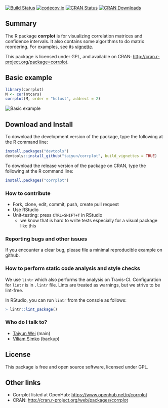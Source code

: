 [![Build Status](https://travis-ci.org/taiyun/corrplot.svg)](https://travis-ci.org/taiyun/corrplot)
[![codecov.io](https://codecov.io/github/taiyun/corrplot/coverage.svg?branch=master)](https://codecov.io/github/taiyun/corrplot?branch=master)
[![CRAN Status](http://www.r-pkg.org/badges/version/corrplot)](http://cran.r-project.org/package=corrplot)
[![CRAN Downloads](http://cranlogs.r-pkg.org/badges/corrplot)](http://www.r-pkg.org/pkg/corrplot)

## Summary
The R package **corrplot** is for visualizing correlation matrices and
confidence intervals. It also contains some algorithms to do matrix
reordering. For examples, see its
[vignette](http://cran.r-project.org/web/packages/corrplot/vignettes/corrplot-intro.html).

This package is licensed under GPL, and available on CRAN:
<http://cran.r-project.org/package=corrplot>.

## Basic example
```r
library(corrplot)
M <- cor(mtcars)
corrplot(M, order = "hclust", addrect = 2)
```
![Basic example](http://cos.name/wp-content/uploads/2016/04/example-corrplot.png)

## Download and Install
To download the development version of the package, type the following at the R command line:
```r
install.packages("devtools")
devtools::install_github("taiyun/corrplot", build_vignettes = TRUE)
```

To download the release version of the package on CRAN, type the following at the R command line:
```r
install.packages("corrplot")
```

### How to contribute
- Fork, clone, edit, commit, push, create pull request
- Use RStudio
- Unit-testing: press `CTRL+SHIFT+T` in RStudio
  - we know that is hard to write tests especially for a visual package like this

### Reporting bugs and other issues
If you encounter a clear bug, please file a minimal reproducible example on github.

### How to perform static code analysis and style checks
We use `lintr` which also performs the analysis on Travis-CI.
Configuration for `lintr` is in `.lintr` file.
Lints are treated as warnings, but we strive to be lint-free.

In RStudio, you can run `lintr` from the console as follows:
```r
> lintr::lint_package()
```

### Who do I talk to? ###
- [Taiyun Wei](https://github.com/taiyun) (main)
- [Viliam Simko](https://github.com/vsimko) (backup)

## License
This package is free and open source software, licensed under GPL.

## Other links
- Corrplot listed at OpenHub: https://www.openhub.net/p/corrplot
- CRAN: http://cran.r-project.org/web/packages/corrplot
